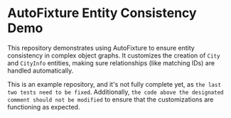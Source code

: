 # AutoFixture Entity Consistency Demo

This repository demonstrates using AutoFixture to ensure entity consistency in complex object graphs. It customizes the creation of `City` and `CityInfo` entities, making sure relationships (like matching IDs) are handled automatically.

This is an example repository, and it's not fully complete yet, as `the last two tests need to be fixed`. Additionally, `the code above the designated comment should not be modified` to ensure that the customizations are functioning as expected.
